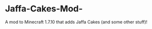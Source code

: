 Jaffa-Cakes-Mod-
================

A mod to Minecraft 1.7.10 that adds Jaffa Cakes (and some other stuff)!
